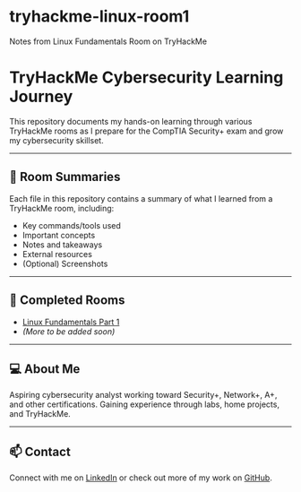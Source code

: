 # tryhackme-linux-room1
Notes from Linux Fundamentals Room on TryHackMe
# TryHackMe Cybersecurity Learning Journey

This repository documents my hands-on learning through various TryHackMe rooms as I prepare for the CompTIA Security+ exam and grow my cybersecurity skillset.

---

## 📁 Room Summaries

Each file in this repository contains a summary of what I learned from a TryHackMe room, including:

- Key commands/tools used
- Important concepts
- Notes and takeaways
- External resources
- (Optional) Screenshots

---

## 🧪 Completed Rooms

- [Linux Fundamentals Part 1](linux-fundamentals-part1.md)
- *(More to be added soon)*

---

## 💻 About Me

Aspiring cybersecurity analyst working toward Security+, Network+, A+, and other certifications. Gaining experience through labs, home projects, and TryHackMe.

---

## 📫 Contact

Connect with me on [LinkedIn](https://www.linkedin.com/in/jenna-hammer-588854217/) or check out more of my work on [GitHub](https://github.com/JennaHammer).
